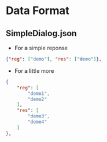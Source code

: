 # Data Format

## SimpleDialog.json

+ For a simple reponse
```json
{"reg": ["demo"], "res": ["demo"]},
```

+ For a little more
```json
{
    "reg": [
        "demo1",
        "demo2"
    ], 
    "res": [
        "demo3",
        "demo4"
    ]
},
```